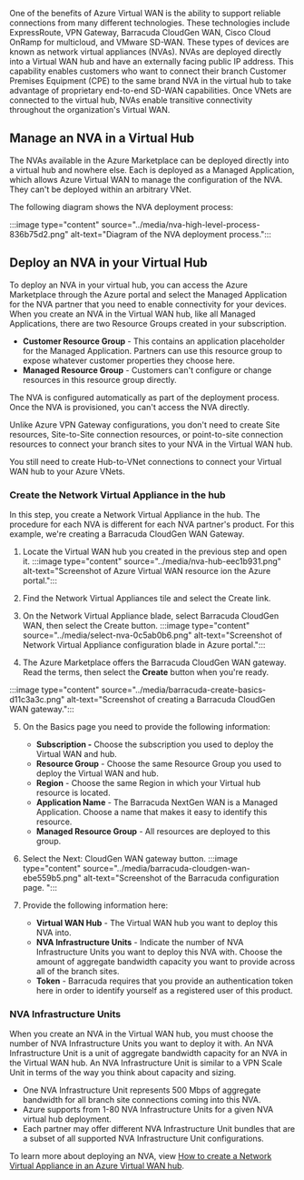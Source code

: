 
One of the benefits of Azure Virtual WAN is the ability to support reliable connections from many different technologies. These technologies include ExpressRoute, VPN Gateway, Barracuda CloudGen WAN, Cisco Cloud OnRamp for multicloud, and VMware SD-WAN. These types of devices are known as network virtual appliances (NVAs). NVAs are deployed directly into a Virtual WAN hub and have an externally facing public IP address. This capability enables customers who want to connect their branch Customer Premises Equipment (CPE) to the same brand NVA in the virtual hub to take advantage of proprietary end-to-end SD-WAN capabilities. Once VNets are connected to the virtual hub, NVAs enable transitive connectivity throughout the organization's Virtual WAN.

## Manage an NVA in a Virtual Hub

The NVAs available in the Azure Marketplace can be deployed directly into a virtual hub and nowhere else. Each is deployed as a Managed Application, which allows Azure Virtual WAN to manage the configuration of the NVA. They can't be deployed within an arbitrary VNet.

The following diagram shows the NVA deployment process:

:::image type="content" source="../media/nva-high-level-process-836b75d2.png" alt-text="Diagram of the NVA deployment process.":::


## Deploy an NVA in your Virtual Hub

To deploy an NVA in your virtual hub, you can access the Azure Marketplace through the Azure portal and select the Managed Application for the NVA partner that you need to enable connectivity for your devices. When you create an NVA in the Virtual WAN hub, like all Managed Applications, there are two Resource Groups created in your subscription.

 -  **Customer Resource Group** \- This contains an application placeholder for the Managed Application. Partners can use this resource group to expose whatever customer properties they choose here.
 -  **Managed Resource Group** \- Customers can't configure or change resources in this resource group directly.

The NVA is configured automatically as part of the deployment process. Once the NVA is provisioned, you can't access the NVA directly.

Unlike Azure VPN Gateway configurations, you don't need to create Site resources, Site-to-Site connection resources, or point-to-site connection resources to connect your branch sites to your NVA in the Virtual WAN hub. 

You still need to create Hub-to-VNet connections to connect your Virtual WAN hub to your Azure VNets.

### Create the Network Virtual Appliance in the hub

In this step, you create a Network Virtual Appliance in the hub. The procedure for each NVA is different for each NVA partner's product. For this example, we're creating a Barracuda CloudGen WAN Gateway.

1.  Locate the Virtual WAN hub you created in the previous step and open it. 
:::image type="content" source="../media/nva-hub-eec1b931.png" alt-text="Screenshot of Azure Virtual WAN resource ion the Azure portal.":::
  
2.  Find the Network Virtual Appliances tile and select the Create link.
3.  On the Network Virtual Appliance blade, select Barracuda CloudGen WAN, then select the Create button. 
:::image type="content" source="../media/select-nva-0c5ab0b6.png" alt-text="Screenshot of Network Virtual Appliance configuration blade in Azure portal.":::
    
4.  The Azure Marketplace offers the Barracuda CloudGen WAN gateway. Read the terms, then select the **Create** button when you're ready. 

:::image type="content" source="../media/barracuda-create-basics-d11c3a3c.png" alt-text="Screenshot of creating a Barracuda CloudGen WAN gateway.":::
    
5.  On the Basics page you need to provide the following information:
    
     -  **Subscription -** Choose the subscription you used to deploy the Virtual WAN and hub.
     -  **Resource Group** \- Choose the same Resource Group you used to deploy the Virtual WAN and hub.
     -  **Region** \- Choose the same Region in which your Virtual hub resource is located.
     -  **Application Name** \- The Barracuda NextGen WAN is a Managed Application. Choose a name that makes it easy to identify this resource.
     -  **Managed Resource Group** \- All resources are deployed to this group. 
6.  Select the Next: CloudGen WAN gateway button. 
:::image type="content" source="../media/barracuda-cloudgen-wan-ebe559b5.png" alt-text="Screenshot of the Barracuda configuration page. ":::
    
7.  Provide the following information here:
    
     -  **Virtual WAN Hub** \- The Virtual WAN hub you want to deploy this NVA into.
     -  **NVA Infrastructure Units** \- Indicate the number of NVA Infrastructure Units you want to deploy this NVA with. Choose the amount of aggregate bandwidth capacity you want to provide across all of the branch sites.
     -  **Token** \- Barracuda requires that you provide an authentication token here in order to identify yourself as a registered user of this product. 

### NVA Infrastructure Units

When you create an NVA in the Virtual WAN hub, you must choose the number of NVA Infrastructure Units you want to deploy it with. An NVA Infrastructure Unit is a unit of aggregate bandwidth capacity for an NVA in the Virtual WAN hub. An NVA Infrastructure Unit is similar to a VPN Scale Unit in terms of the way you think about capacity and sizing.

 -  One NVA Infrastructure Unit represents 500 Mbps of aggregate bandwidth for all branch site connections coming into this NVA.
 -  Azure supports from 1-80 NVA Infrastructure Units for a given NVA virtual hub deployment.
 -  Each partner may offer different NVA Infrastructure Unit bundles that are a subset of all supported NVA Infrastructure Unit configurations.

To learn more about deploying an NVA, view [How to create a Network Virtual Appliance in an Azure Virtual WAN hub](/azure/virtual-wan/how-to-nva-hub).